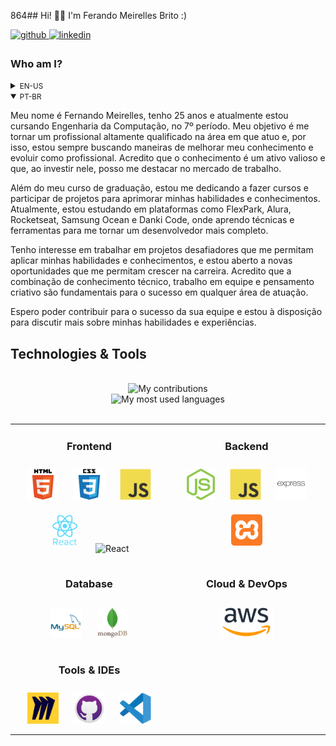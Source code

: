 864## Hi! 👋🏻 I'm Ferando Meirelles Brito :)

<div>
  
  <a href="https://github.com/MeirellesBrito" target="_blank">
    <img src=https://img.shields.io/badge/github-%2324292e.svg?&style=for-the-badge&logo=github&logoColor=white alt=github style="margin-bottom: 5px;" />
  </a>
  
  <a href="https://www.linkedin.com/in/fernando-meirelles-07a356250/" target="_blank">
    <img src=https://img.shields.io/badge/linkedin-%231E77B5.svg?&style=for-the-badge&logo=linkedin&logoColor=white alt=linkedin style="margin-bottom: 5px;" />
  </a>
</div>

<!--<div>
  <a href="https://github.com/MeirellesBrito" target="_blank">
    <img src="https://img.shields.io/github/followers/MeirellesBrito?style=social" alt="GitHub Stars" style="margin-bottom: 5px;" />
  </a>
  <a href="https://github.com/MeirellesBrito" target="_blank">
    <img src="https://img.shields.io/github/stars/MeirellesBrito?style=social" alt="GitHub Stars" style="margin-bottom: 5px;" />
  </a>
</div> -->


<!-- BIO:START -->

### Who am I?
<details>
<summary><small>EN-US</small></summary>
	
My name is Fernando Meirelles, I am 25 years old and I am currently studying Computer Engineering, in the 7º period. My goal is to become a highly qualified professional in the field I work in, and for that reason, I am always looking for ways to improve my knowledge and evolve as a professional. I believe that knowledge is a valuable asset and by investing in it, I can stand out in the job market.

In addition to my undergraduate course, I am dedicating myself to taking courses and participating in projects to improve my skills and knowledge. Currently, I am studying on platforms such as FlexPark, Alura, Rocketseat, Samsung Ocean, and Danki Code, where I learn techniques and tools to become a more complete developer.

I am interested in working on challenging projects that allow me to apply my skills and knowledge, and I am open to new opportunities that allow me to grow in my career. I believe that the combination of technical knowledge, teamwork, and creative thinking are fundamental to success in any field of work.

I hope to contribute to the success of your team and I am available to discuss more about my skills and experiences.
</details>

<details open>
<summary><small>PT-BR</small></summary>

Meu nome é Fernando Meirelles, tenho 25 anos e atualmente estou cursando Engenharia da Computação, no 7º período. Meu objetivo é me tornar um profissional altamente qualificado na área em que atuo e, por isso, estou sempre buscando maneiras de melhorar meu conhecimento e evoluir como profissional. Acredito que o conhecimento é um ativo valioso e que, ao investir nele, posso me destacar no mercado de trabalho.

Além do meu curso de graduação, estou me dedicando a fazer cursos e participar de projetos para aprimorar minhas habilidades e conhecimentos. Atualmente, estou estudando em plataformas como FlexPark, Alura, Rocketseat, Samsung Ocean e Danki Code, onde aprendo técnicas e ferramentas para me tornar um desenvolvedor mais completo.

Tenho interesse em trabalhar em projetos desafiadores que me permitam aplicar minhas habilidades e conhecimentos, e estou aberto a novas oportunidades que me permitam crescer na carreira. Acredito que a combinação de conhecimento técnico, trabalho em equipe e pensamento criativo são fundamentais para o sucesso em qualquer área de atuação.

Espero poder contribuir para o sucesso da sua equipe e estou à disposição para discutir mais sobre minhas habilidades e experiências.
		
</details>


<!-- BIO:END -->


<!-- SKILLSET:START -->

## Technologies & Tools

<table align="center">

  <tr>
  <td align="center" width="50%" valign="top">

  ### Frontend

  <img style="margin: 10px" src="assets/html5.svg" alt="HTML5" title="HTML5" height="50" />
  <img style="margin: 10px" src="assets/css3.svg" alt="CSS3" title="CSS3" height="50" />
  <img style="margin: 10px" src="assets/javascript.svg" alt="JavaScript" title="JavaScript" height="50" />
   <img style="margin: 10px" src="assets/reactjs.svg" alt="React" title="React" height="50" />
   <img style="margin: 10px" src="https://tailwindcss.com/favicons/apple-touch-icon.png?v=3" alt="React" title="React" height="50" />
  <!-- <img style="margin: 10px" src="assets/typescript.svg" alt="TypeScript" title="TypeScript" height="50" /> -->
  <!-- <img style="margin: 10px" src="assets/nodejs.svg" alt="Node.js" title="Node.js" height="50" /> -->
  <!-- <img style="margin: 10px" src="assets/angular.svg" alt="Angular" title="Angular" height="50" /> -->
  <!-- <img style="margin: 10px" src="assets/reactivex.svg" alt="ReactiveX" title="ReactiveX" height="50" /> -->
  <!-- <img style="margin: 10px" src="assets/webpack.svg" alt="Webpack" title="Webpack" height="50" /> -->
  <!-- <img style="margin: 10px" src="assets/sass.svg" alt="Sass" title="Sass" height="50" /> -->
  <!-- <img style="margin: 10px" src="assets/bem.svg" alt="BEM" title="BEM" height="50" /> -->
  <!-- <img style="margin: 10px" src="assets/jquery.svg" alt="jQuery" title="jQuery" height="50" /> -->
  </td>

  <td align="center" valign="top">

  ### Backend

  <img style="margin: 10px" src="assets/nodejs.svg" alt="Node.js" title="Node.js" height="50" />
  <img style="margin: 10px" src="assets/javascript.svg" alt="JavaScript" title="JavaScript" height="50" />
  <img style="margin: 10px" src="assets/express.svg" alt="Express.js" title="Express.js" height="50" />
  <img style="margin: 10px" src="assets/xampp.svg" alt="XAMPP" title="XAMPP" height="50" />
  <!-- <img style="margin: 10px" src="assets/typescript.svg" alt="TypeScript" title="TypeScript" height="50" /> -->
  <!-- <img style="margin: 10px" src="assets/nestjs.svg" alt="NestJS" title="NestJS" height="50" /> -->
  <!-- <img style="margin: 10px" src="assets/prisma.svg" alt="Prisma" title="Prisma" height="50" /> -->
  <!-- <img style="margin: 10px" src="assets/reactivex.svg" alt="ReactiveX" title="ReactiveX" height="50" /> -->
  <!-- <img style="margin: 10px" src="assets/serverless.svg" alt="Serverless" title="Serverless" height="50" /> -->
  <!-- <img style="margin: 10px" src="assets/spring.svg" alt="Spring" title="Spring" height="50" /> -->
  <!-- <img style="margin: 10px" src="assets/java.svg" alt="Java" title="Java" height="50" /> -->
  <!-- <img style="margin: 10px" src="assets/kotlin.svg" alt="Kotlin" title="Kotlin" height="50" /> 
  <img style="margin: 10px" src="assets/php.svg" alt="PHP" title="PHP" height="50" />-->

  </td>

  <tr>
  <td align="center" valign="top">

  ### Database
   
  <img style="margin: 10px" src="assets/mysql.svg" alt="MySQL" title="MySQL" height="50" />
  <img style="margin: 10px" src="assets/mongodb.svg" alt="MongoDB" title="MongoDB" height="50" />
   <!--<img style="margin: 10px" src="assets/firebase.svg" alt="Firebase" title="Firebase" height="50" />
  <img style="margin: 10px" src="assets/mariadb.svg" alt="Maria DB" title="Maria DB" height="50" />
  <img style="margin: 10px" src="assets/aws-dynamodb.svg" alt="DynamoDB" title="DynamoDB" height="50" /> -->
  </td>

   <td align="center" valign="top">
	   
  ### Cloud & DevOps
	   
  <img style="margin: 10px" src="assets/aws.svg" alt="AWS" title="AWS" height="50" />
   <!--<img style="margin: 10px" src="assets/git.svg" alt="Git" title="Git" height="50" />
  <img style="margin: 10px" src="assets/docker.svg" alt="Docker" title="Docker" height="50" />
  <img style="margin: 10px" src="assets/linux.svg" alt="Linux" title="Linux" height="50" />
  <img style="margin: 10px" src="assets/aws-cloudfront.svg" alt="AWS CloudFront" title="AWS CloudFront" height="50" />
  <img style="margin: 10px" src="assets/aws-s3.svg" alt="AWS S3" title="AWS S3" height="50" />
  <img style="margin: 10px" src="assets/aws-ec2.svg" alt="AWS EC2" title="AWS EC2" height="50" />
  <img style="margin: 10px" src="assets/aws-lambda.svg" alt="AWS Lambda" title="AWS Lambda" height="50" />
  <img style="margin: 10px" src="assets/aws-rds.svg" alt="AWS RDS" title="AWS RDS" height="50" /> -->
  </td>
  </tr>

  
  <tr>
  

  <td align="center" valign="top">

  ### Tools & IDEs

  <img style="margin: 10px" src="assets/miro.svg" alt="Miro" title="Miro" height="50" />
  <img style="margin: 10px" src="assets/github-desktop.svg" alt="GitHub Desktop" title="GitHub Desktop" height="50" />
  <!-- <img style="margin: 10px" src="assets/jetbrains-webstorm.svg" alt="WebStorm" title="WebStorm" height="50" /> -->
  <img style="margin: 10px" src="assets/visual-studio-code.svg" alt="Visual Studio Code" title="Visual Studio Code" height="50" />
  <!-- <img style="margin: 10px" src="assets/jetbrains-rider.svg" alt="Rider" title="Rider" height="50" /> -->
  <!-- <img style="margin: 10px" src="assets/android-studio.svg" alt="Android Studio" title="Android Studio" height="50" />
  <img style="margin: 10px" src="assets/jetbrains-pycharm.svg" alt="PyCharm" title="PyCharm" height="50" />
  <img style="margin: 10px" src="assets/jetbrains-intellij-idea.svg" alt="IntelliJ IDEA" title="IntelliJ IDEA" height="50" />
  <img style="margin: 10px" src="assets/jetbrains-phpstorm.svg" alt="PHPStorm" title="PHPStorm" height="50" />
  <img style="margin: 10px" src="assets/visual-studio.svg" alt="Visual Studio" title="Visual Studio" height="50" /> -->

  </td>

<br/>

<!-- SKILLSET:END -->


<!-- STATS:START -->

<div align="center">
    <img src="https://github-readme-streak-stats.herokuapp.com?user=MeirellesBrito&theme=dracula" alt="My contributions" />
</div>
<div align="center">
    <img src="https://github-readme-stats-git-masterrstaa-rickstaa.vercel.app/api/top-langs/?username=MeirellesBrito&show_icons=true&langs_count=10&layout=compact&theme=dracula&count_private=true&hide=shaderlab,rpc,glsl,hlsl,cmake,asp" alt="My most used languages" />
</div>
<!-- <div align="center">
    <img src="https://github-readme-stats-git-masterrstaa-rickstaa.vercel.app/api/?username=MeirellesBrito&theme=dracula&?theme=dark&show_icons=true%count_private=true&include_all_commits=true" alt="My stats" />
</div>-->

<!-- STATS:END -->

<br />

<!-- CONTRIBUTION:END -->


<!-- VIEW-COUNT:END -->
